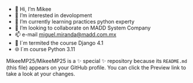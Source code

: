 - 👋 Hi, I’m Mikee
- 👀 I’m interested in devolopment 
- 🌱 I’m currently learning practices python experty  
- 💞️ I’m looking to collaborate on MADD System Company 
- 📫 e-mail miguel.miranda@madd.com.mx
- :hear_no_evil: I´m termited the course Django 4.1
- :globe_with_meridians: I´m course Python 3.11


MikeeMP25/MikeeMP25 is a ✨ special ✨ repository because its `README.md` (this file) appears on your GitHub profile.
You can click the Preview link to take a look at your changes.

